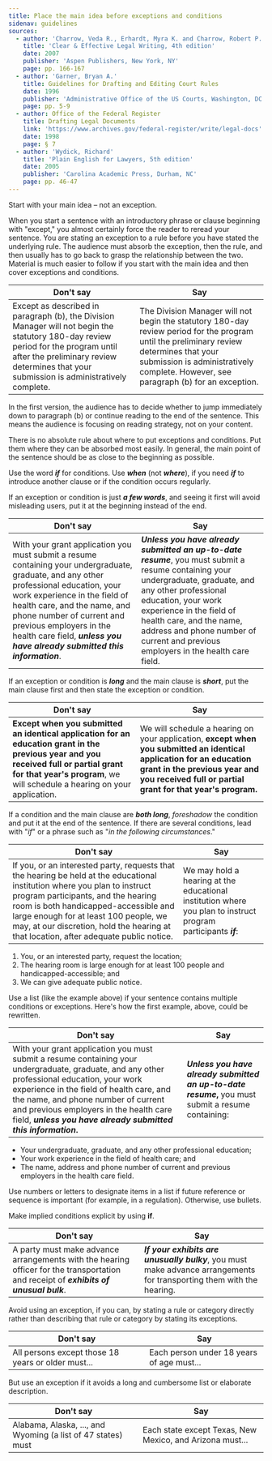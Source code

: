 ```yaml
---
title: Place the main idea before exceptions and conditions
sidenav: guidelines
sources:
  - author: 'Charrow, Veda R., Erhardt, Myra K. and Charrow, Robert P.'
    title: 'Clear & Effective Legal Writing, 4th edition'
    date: 2007
    publisher: 'Aspen Publishers, New York, NY'
    page: pp. 166-167
  - author: 'Garner, Bryan A.'
    title: Guidelines for Drafting and Editing Court Rules
    date: 1996
    publisher: 'Administrative Office of the US Courts, Washington, DC'
    page: pp. 5-9
  - author: Office of the Federal Register
    title: Drafting Legal Documents
    link: 'https://www.archives.gov/federal-register/write/legal-docs'
    date: 1998
    page: § 7
  - author: 'Wydick, Richard'
    title: 'Plain English for Lawyers, 5th edition'
    date: 2005
    publisher: 'Carolina Academic Press, Durham, NC'
    page: pp. 46-47
---
```


Start with your main idea – not an exception.

When you start a sentence with an introductory phrase or clause beginning with "except," you almost certainly force the reader to reread your sentence. You are stating an exception to a rule before you have stated the underlying rule. The audience must absorb the exception, then the rule, and then usually has to go back to grasp the relationship between the two. Material is much easier to follow if you start with the main idea and then cover exceptions and conditions.

Don't say | Say
--- | ---
Except as described in paragraph (b), the Division Manager will not begin the statutory 180-day review period for the program until after the preliminary review determines that your submission is administratively complete. | The Division Manager will not begin the statutory 180-day review period for the program until the preliminary review determines that your submission is administratively complete. However, see paragraph (b) for an exception.

In the first version, the audience has to decide whether to jump immediately down to paragraph (b) or continue reading to the end of the sentence. This means the audience is focusing on reading strategy, not on your content.

There is no absolute rule about where to put exceptions and conditions. Put them where they can be absorbed most easily. In general, the main point of the sentence should be as close to the beginning as possible.

Use the word **_if_** for conditions. Use **_when_** (not **_where_**), if you need **_if_** to introduce another clause or if the condition occurs regularly.

If an exception or condition is just **_a few words_**, and seeing it first will avoid misleading users, put it at the beginning instead of the end.

Don't say | Say
--- | ---
With your grant application you must submit a resume containing your undergraduate, graduate, and any other professional education, your work experience in the field of health care, and the name, and phone number of current and previous employers in the health care field, **_unless you have already submitted this information_**. | **_Unless you have already submitted an up-to-date resume_**, you must submit a resume containing your undergraduate, graduate, and any other professional education, your work experience in the field of health care, and the name, address and phone number of current and previous employers in the health care field.

If an exception or condition is **_long_** and the main clause is **_short_**, put the main clause first and then state the exception or condition.

Don't say | Say
--- | ---
**Except when you submitted an identical application for an education grant in the previous year and you received full or partial grant for that year's program**, we will schedule a hearing on your application. | We will schedule a hearing on your application, **except when you submitted an identical application for an education grant in the previous year and you received full or partial grant for that year's program.**

If a condition and the main clause are **_both long_**, _foreshadow_ the condition and put it at the end of the sentence. If there are several conditions, lead with "_if_" or a phrase such as "_in the following circumstances_."

Don't say | Say
--- | ---
If you, or an interested party, requests that the hearing be held at the educational institution where you plan to instruct program participants, and the hearing room is both handicapped-accessible and large enough for at least 100 people, we may, at our discretion, hold the hearing at that location, after adequate public notice. | We may hold a hearing at the educational institution where you plan to instruct program participants **_if_**:

1. You, or an interested party, request the location;
2. The hearing room is large enough for at least 100 people and handicapped-accessible; and
3. We can give adequate public notice.

Use a list (like the example above) if your sentence contains multiple conditions or exceptions. Here's how the first example, above, could be rewritten.

Don't say | Say
---| ---
With your grant application you must submit a resume containing your undergraduate, graduate, and any other professional education, your work experience in the field of health care, and the name, and phone number of current and previous employers in the health care field, **_unless you have already submitted this information_.** | **_Unless you have already submitted an up-to-date resume_,** you must submit a resume containing:

- Your undergraduate, graduate, and any other professional education;
- Your work experience in the field of health care; and
- The name, address and phone number of current and previous employers in the health care field.

Use numbers or letters to designate items in a list if future reference or sequence is important (for example, in a regulation). Otherwise, use bullets.

Make implied conditions explicit by using **if**.

Don't say | Say
--- | ---
A party must make advance arrangements with the hearing officer for the transportation and receipt of **_exhibits of unusual bulk_**. | **_If your exhibits are unusually bulky_**, you must make advance arrangements for transporting them with the hearing.

Avoid using an exception, if you can, by stating a rule or category directly rather than describing that rule or category by stating its exceptions.

Don't say | Say
----| ----
All persons except those 18 years or older must... | Each person under 18 years of age must...

But use an exception if it avoids a long and cumbersome list or elaborate description.

Don't say | Say
--- | ---
Alabama, Alaska, ..., and Wyoming (a list of 47 states) must | Each state except Texas, New Mexico, and Arizona must...
